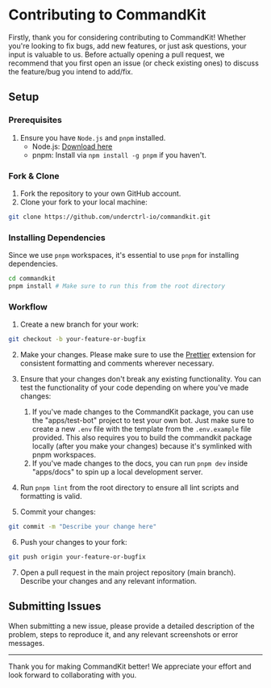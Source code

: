 # Contributing to CommandKit

Firstly, thank you for considering contributing to CommandKit! Whether you're looking to fix bugs, add new features, or just ask questions, your input is valuable to us. Before actually opening a pull request, we recommend that you first open an issue (or check existing ones) to discuss the feature/bug you intend to add/fix.

## Setup

### Prerequisites

1. Ensure you have `Node.js` and `pnpm` installed.
   - Node.js: [Download here](https://nodejs.org/)
   - pnpm: Install via `npm install -g pnpm` if you haven't.

### Fork & Clone

1. Fork the repository to your own GitHub account.
2. Clone your fork to your local machine:

```bash
git clone https://github.com/underctrl-io/commandkit.git
```

### Installing Dependencies

Since we use `pnpm` workspaces, it's essential to use `pnpm` for installing dependencies.

```bash
cd commandkit
pnpm install # Make sure to run this from the root directory
```

### Workflow

1. Create a new branch for your work:

```bash
git checkout -b your-feature-or-bugfix
```

2. Make your changes. Please make sure to use the [Prettier](https://marketplace.visualstudio.com/items?itemName=esbenp.prettier-vscode) extension for consistent formatting and comments wherever necessary.

3. Ensure that your changes don't break any existing functionality. You can test the functionality of your code depending on where you've made changes:

   1. If you've made changes to the CommandKit package, you can use the "apps/test-bot" project to test your own bot. Just make sure to create a new `.env` file with the template from the `.env.example` file provided. This also requires you to build the commandkit package locally (after you make your changes) because it's symlinked with pnpm workspaces.
   2. If you've made changes to the docs, you can run `pnpm dev` inside "apps/docs" to spin up a local development server.

4. Run `pnpm lint` from the root directory to ensure all lint scripts and formatting is valid.

5. Commit your changes:

```bash
git commit -m "Describe your change here"
```

6. Push your changes to your fork:

```bash
git push origin your-feature-or-bugfix
```

7. Open a pull request in the main project repository (main branch). Describe your changes and any relevant information.

## Submitting Issues

When submitting a new issue, please provide a detailed description of the problem, steps to reproduce it, and any relevant screenshots or error messages.

---

Thank you for making CommandKit better! We appreciate your effort and look forward to collaborating with you.
